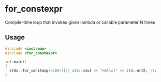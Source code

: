 # for_constexpr
Compile-time loop that invokes given lambda or callable parameter N times

## Usage
```C++
#include <iostream>
#include <for_constexpr>

int main()
{
  stdx::for_constexpr<100>([]{ std::cout << "Hello!" << std::endl; }); // print "Hello!" 100 times 
}
```
